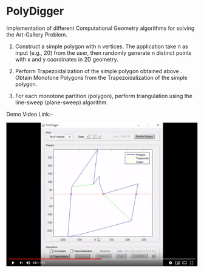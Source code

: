 # PolyDigger
Implementation of different Computational Geometry algorithms for solving the Art-Gallery Problem.

1. Construct a simple polygon with n vertices. The application take n as input (e.g., 20) from
the user, then randomly generate n distinct points with x and y coordinates in 2D geometry. 

2. Perform Trapezoidalization of the simple polygon obtained above . Obtain Monotone Polygons from the Trapezoidalization of the simple polygon. 

3. For each monotone partition (polygon), perform triangulation using the line-sweep (plane-sweep) algorithm.

Demo Video Link:-

[![CG Project](https://github.com/prakhardhama/PolyDigger/blob/master/polydigger.JPG)](https://www.youtube.com/watch?v=e_8mD1xageE "CG Project")
